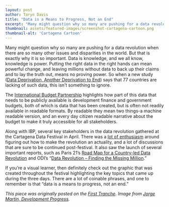 ```yaml
---
layout: post
author: Taryn Davis
title: "Data is a Means to Progress, Not an End"
excerpt: "Many might question why so many are pushing for a data revolution when there are so many other issues and disparities in the world. But that is exactly why it is so important. Data is knowledge, and we all know, knowledge is power."
thumbnail: assets/featured-images/screenshot-cartagena-cartoon.png
thumbnail-alt: 'Cartagena Cartoon'
---
```


Many might question why so many are pushing for a data revolution when there are so many other issues and disparities in the world. But that is exactly why it is so important. Data is knowledge, and we all know, knowledge is power. Putting the right data in the right hands can mean powerful change, and leaving millions without data to back up their claims and to lay the truth out, means no proving power. So when a new study ([Data Deprivation, Another Deprivation to End](http://blogs.worldbank.org/developmenttalk/much-world-deprived-poverty-data-let-s-fix)) says that 77 countries are lacking of such data, this isn’t something to ignore.

The [International Budget Partnership](http://internationalbudget.org/2015/04/more-than-numbers-open-budgets-and-the-data-revolution/) highlights how part of this data that needs to be publicly available is development finance and government budgets, both of which is data that has been created, but is often not readily available in readable formats. By readable they mean two things-a machine readable version, and an every day citizen readable narrative about the budget to make it truly accessible for all stakeholders.

Along with IBP, several key stakeholders in the data revolution gathered at the Cartagena Data Festival in April. There was a [lot of enthusiasm](http://www.developmentprogress.org/blog/2015/05/01/welcome-data-revolution) around figuring out how to make the revolution an actuality, and a lot of discussions that are sure to be continued post-festival. It also saw the launch of several important reports, such as Paris 21’s [Road Map for a Country-led Data Revolution](http://datarevolution.paris21.org/reader/web/road-map.html) and ODI’s “[Data Revolution – Finding the Missing Million](http://www.developmentprogress.org/publication/data-revolution-finding-missing-millions).”

If you’re a visual learner, then definitely check out the graphic that was created throughout the festival highlighting the key topics that came up during the three days. There are a lot of coinable phrases, and one to remember is that “data is a means to progress, not an end.”

*This piece was originally posted on the [First Tranche](http://aiddata.org/blog/this-week-data-is-a-means-to-progress-not-an-end). Image from [Jorge Martin, Development Progress](http://www.developmentprogress.org/infographic/cartagena-data-festival-mural).*
